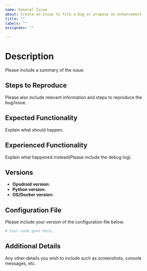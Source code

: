 ```yaml
---
name: General Issue
about: Create an issue to file a bug or propose an enhancement
title: ""
labels: ""
assignees: ""

---
```


<!-- Before you post an issue or if you are unsure about something join our matrix channel https://riot.im/app/#/room/#opsdroid-general:matrix.org and ask away! We are more than happy to help you. -->
# Description
Please include a summary of the issue.


## Steps to Reproduce
Please also include relevant information and steps to reproduce the bug/issue.


## Expected Functionality
Explain what should happen.


## Experienced Functionality
Explain what happened instead(Please include the debug log).

## Versions
- **Opsdroid version:**
- **Python version:**
- **OS/Docker version:**

## Configuration File
Please include your version of the configuration file below.

```yaml
# Your code goes here.

```

## Additional Details
Any other details you wish to include such as screenshots, console messages, etc.


<!-- Love opsdroid? Please consider supporting our collective:
 +👉  https://opencollective.com/opsdroid/donate -->
